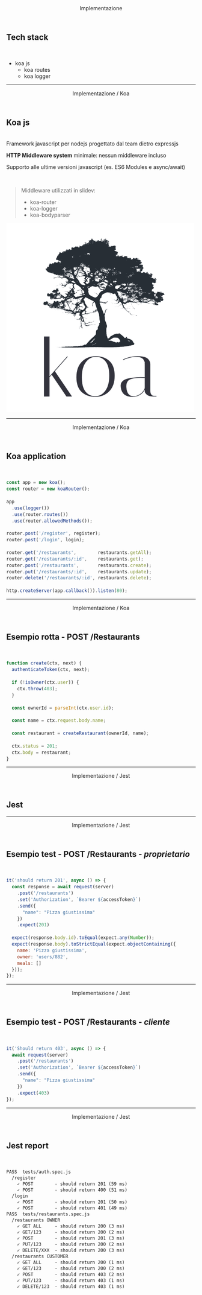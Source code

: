<Header>Implementazione</Header>

## Tech stack

<br>

<!-- TODO lista -->
- koa js
  - koa routes
  - koa logger

---

<Header>Implementazione / Koa</Header>

## Koa js

<br>

<div class="flex">
  <div class="w-4xl">
Framework javascript per nodejs progettato dal team dietro expressjs

**HTTP Middleware system** minimale: nessun middleware incluso

Supporto alle ultime versioni javascript
(es. ES6 Modules e async/await)

<br>

> Middleware utilizzati in slidev:
> - koa-router
> - koa-logger
> - koa-bodyparser
  </div>

  <div class="relative -top-10 -right-6">
    <img src="/images/koa-logo.png" />
  </div>
</div>

---

<Header>Implementazione / Koa</Header>

## Koa application

<br>

```javascript {all|1-2|4-7|8-11|12-16|18}
const app = new koa();
const router = new koaRouter();

app
  .use(logger())
  .use(router.routes())
  .use(router.allowedMethods());

router.post('/register', register);
router.post('/login', login);

router.get('/restaurants',        restaurants.getAll);
router.get('/restaurants/:id',    restaurants.get);
router.post('/restaurants',       restaurants.create);
router.put('/restaurants/:id',    restaurants.update);
router.delete('/restaurants/:id', restaurants.delete);

http.createServer(app.callback()).listen(80);
```

---

<Header>Implementazione / Koa</Header>

## Esempio rotta - <span class="text-emerald-500">POST</span> /Restaurants

<br>

```javascript {all|1|2|4-6|8-12|14-15}
function create(ctx, next) {
  authenticateToken(ctx, next);

  if (!isOwner(ctx.user)) {
    ctx.throw(403);
  }

  const ownerId = parseInt(ctx.user.id);

  const name = ctx.request.body.name;

  const restaurant = createRestaurant(ownerId, name);

  ctx.status = 201;
  ctx.body = restaurant;
}
```

---

<Header>Implementazione / Jest</Header>

## Jest

<!-- TODO descrizione framework -->

---

<Header>Implementazione / Jest</Header>

## Esempio test  - <span class="text-emerald-500">POST</span> /Restaurants - *proprietario*

<br>

```javascript {all|3-7|8-15}
it('should return 201', async () => {
  const response = await request(server)
    .post('/restaurants')
    .set('Authorization', `Bearer ${accessToken}`)
    .send({
      "name": "Pizza giustissima"
    })
    .expect(201)

  expect(response.body.id).toEqual(expect.any(Number));
  expect(response.body).toStrictEqual(expect.objectContaining({
    name: 'Pizza giustissima',
    owner: 'users/882',
    meals: []
  }));
});
```

---

<Header>Implementazione / Jest</Header>

## Esempio test - <span class="text-emerald-500">POST</span> /Restaurants - *cliente*

<br>

```javascript {all|3-7|8}
it('Should return 403', async () => {
  await request(server)
    .post('/restaurants')
    .set('Authorization', `Bearer ${accessToken}`)
    .send({
      "name": "Pizza giustissima"
    })
    .expect(403)
});
```

---

<Header>Implementazione / Jest</Header>

## Jest report

<br>

```shell
PASS  tests/auth.spec.js
  /register
    ✓ POST        - should return 201 (59 ms)
    ✓ POST        - should return 400 (51 ms)
  /login
    ✓ POST        - should return 201 (50 ms)
    ✓ POST        - should return 401 (49 ms)
PASS  tests/restaurants.spec.js
  /restaurants OWNER
    ✓ GET ALL     - should return 200 (3 ms)
    ✓ GET/123     - should return 200 (2 ms)
    ✓ POST        - should return 201 (3 ms)
    ✓ PUT/123     - should return 200 (2 ms)
    ✓ DELETE/XXX  - should return 200 (3 ms)
  /restaurants CUSTOMER
    ✓ GET ALL     - should return 200 (1 ms)
    ✓ GET/123     - should return 200 (2 ms)
    ✓ POST        - should return 403 (2 ms)
    ✓ PUT/123     - should return 403 (1 ms)
    ✓ DELETE/123  - should return 403 (1 ms)

```

